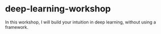 # deep-learning-workshop

In this workshop, I will build your intuition in deep learning, without using a framework.
